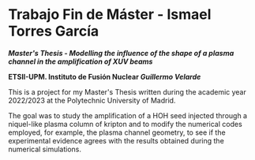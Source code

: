 # Trabajo Fin de Máster - Ismael Torres García

***Master's Thesis - Modelling the influence of the shape of a plasma channel in the amplification of XUV beams***

**ETSII-UPM. Instituto de Fusión Nuclear _Guillermo Velarde_**

This is a project for my Master's Thesis written during the academic year 2022/2023 at the Polytechnic University of Madrid.

The goal was to study the amplification of a HOH seed injected through a niquel-like plasma column of kripton and to modify the numerical codes 
employed, for example, the plasma channel geometry, to see if the experimental evidence agrees with the results obtained during the numerical simulations.
